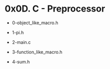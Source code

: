 # 0x0D. C - Preprocessor

* 0-object_like_macro.h

* 1-pi.h

* 2-main.c

* 3-function_like_macro.h

* 4-sum.h

